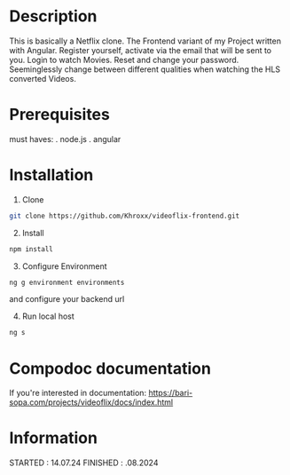 # Description
This is basically a Netflix clone. The Frontend variant of my Project written with Angular.
Register yourself, activate via the email that will be sent to you. Login to watch Movies. Reset and change your password. 
Seeminglessly change between different qualities when watching the HLS converted Videos.


# Prerequisites
must haves:
. node.js
. angular


# Installation
1. Clone
```bash
git clone https://github.com/Khroxx/videoflix-frontend.git
```
2. Install
```bash
npm install
```
3. Configure Environment
```bash
ng g environment environments
```
and configure your backend url

4. Run local host
```bash
ng s
```

# Compodoc documentation
If you're interested in documentation:
https://bari-sopa.com/projects/videoflix/docs/index.html

# Information
STARTED : 14.07.24
FINISHED : .08.2024